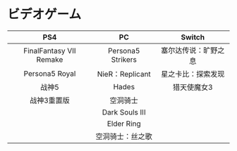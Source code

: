 # ビデオゲーム
PS4  | PC | Switch
 :----: | :----: | :----:
 FinalFantasy VII Remake  | Persona5 Strikers | 塞尔达传说：旷野之息
 Persona5 Royal  | NieR：Replicant | 星之卡比：探索发现
 战神5 | Hades | 猎天使魔女3
 战神3重置版 | 空洞骑士
 | | Dark Souls III
 | | Elder Ring
 | | 空洞骑士：丝之歌
